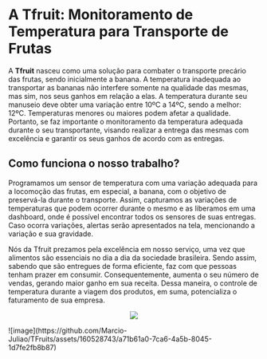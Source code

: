 # A Tfruit: Monitoramento de Temperatura para Transporte de Frutas

A **Tfruit** nasceu como uma solução para combater o transporte precário das frutas, sendo inicialmente a banana. A temperatura inadequada ao transportar as bananas não interfere somente na qualidade das mesmas, mas sim, nos seus ganhos em relação a elas. A temperatura durante seu manuseio deve obter uma variação entre 10ºC a 14ºC, sendo a melhor: 12ºC. Temperaturas menores ou maiores podem afetar a qualidade. Portanto, se faz importante o monitoramento da temperatura adequada durante o seu transportante, visando realizar a entrega das mesmas com excelência e garantir os seus ganhos de acordo com as entregas.

## Como funciona o nosso trabalho?

Programamos um sensor de temperatura com uma variação adequada para a locomoção das frutas, em especial, a banana, com o objetivo de preservá-la durante o transporte. Assim, capturamos as variações de temperaturas que podem ocorrer durante o mesmo e as liberamos em uma dashboard, onde é possível encontrar todos os sensores de suas entregas. Caso ocorra variações, alertas serão apresentados na tela, mencionando a variação e sua gravidade.

Nós da Tfruit prezamos pela excelência em nosso serviço, uma vez que alimentos são essenciais no dia a dia da sociedade brasileira. Sendo assim, sabendo que são entregues de forma eficiente, faz com que pessoas tenham prazer em consumir. Consequentemente, aumenta o seu número de vendas, gerando maior ganho em sua receita. Dessa maneira, o controle de temperatura durante a viagem dos produtos, em suma, potencializa o faturamento de sua empresa.

<p align="center">
  <img src="(https://github.com/Marcio-Juliao/TFruits/assets/160528743/a71b61a0-7ca6-4a5b-8045-1d7fe2fb8b87)">
</p>
![image](https://github.com/Marcio-Juliao/TFruits/assets/160528743/a71b61a0-7ca6-4a5b-8045-1d7fe2fb8b87)
